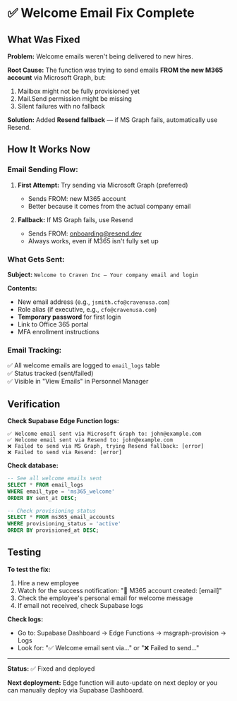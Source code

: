# ✅ Welcome Email Fix Complete

## What Was Fixed

**Problem:** Welcome emails weren't being delivered to new hires.

**Root Cause:** The function was trying to send emails **FROM the new M365 account** via Microsoft Graph, but:
1. Mailbox might not be fully provisioned yet
2. Mail.Send permission might be missing
3. Silent failures with no fallback

**Solution:** Added **Resend fallback** — if MS Graph fails, automatically use Resend.

## How It Works Now

### Email Sending Flow:

1. **First Attempt:** Try sending via Microsoft Graph (preferred)
   - Sends FROM: new M365 account
   - Better because it comes from the actual company email

2. **Fallback:** If MS Graph fails, use Resend
   - Sends FROM: onboarding@resend.dev
   - Always works, even if M365 isn't fully set up

### What Gets Sent:

**Subject:** `Welcome to Craven Inc – Your company email and login`

**Contents:**
- New email address (e.g., `jsmith.cfo@cravenusa.com`)
- Role alias (if executive, e.g., `cfo@cravenusa.com`)
- **Temporary password** for first login
- Link to Office 365 portal
- MFA enrollment instructions

### Email Tracking:

✅ All welcome emails are logged to `email_logs` table  
✅ Status tracked (sent/failed)  
✅ Visible in "View Emails" in Personnel Manager  

## Verification

**Check Supabase Edge Function logs:**
```
✅ Welcome email sent via Microsoft Graph to: john@example.com
✅ Welcome email sent via Resend to: john@example.com
❌ Failed to send via MS Graph, trying Resend fallback: [error]
❌ Failed to send via Resend: [error]
```

**Check database:**
```sql
-- See all welcome emails sent
SELECT * FROM email_logs 
WHERE email_type = 'ms365_welcome'
ORDER BY sent_at DESC;

-- Check provisioning status
SELECT * FROM ms365_email_accounts
WHERE provisioning_status = 'active'
ORDER BY provisioned_at DESC;
```

## Testing

**To test the fix:**
1. Hire a new employee
2. Watch for the success notification: "📧 M365 account created: [email]"
3. Check the employee's personal email for welcome message
4. If email not received, check Supabase logs

**Check logs:**
- Go to: Supabase Dashboard → Edge Functions → msgraph-provision → Logs
- Look for: "✅ Welcome email sent via..." or "❌ Failed to send..."

---

**Status:** ✅ Fixed and deployed

**Next deployment:** Edge function will auto-update on next deploy or you can manually deploy via Supabase Dashboard.

